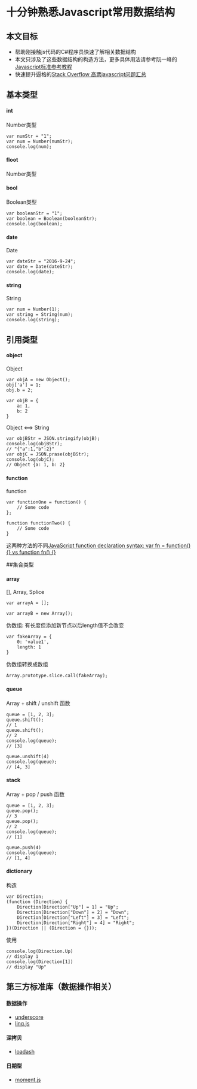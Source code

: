 # 十分钟熟悉Javascript常用数据结构

## 本文目标
- 帮助刚接触js代码的C#程序员快速了解相关数据结构
- 本文只涉及了这些数据结构的构造方法，更多具体用法请参考阮一峰的[Javascript标准参考教程](http://javascript.ruanyifeng.com)
- 快速提升逼格的[Stack Overflow 高票javascript问题汇总](https://github.com/simongong/js-stackoverflow-highest-votes)

## 基本类型
#### int
Number类型
```
var numStr = "1";
var num = Number(numStr);
console.log(num);
```

#### floot
Number类型

#### bool
Boolean类型
```
var booleanStr = "1";
var boolean = Boolean(booleanStr);
console.log(boolean);
```

#### date
Date
```
var dateStr = "2016-9-24";
var date = Date(dateStr);
console.log(date);
```

#### string
String
```
var num = Number(1);
var string = String(num);
console.log(string);
```

## 引用类型
#### object
Object
```
var objA = new Object();
obj['a'] = 1;
obj.b = 2;
```

```
var objB = {
    a: 1,
    b: 2
}
```

Object <==> String
```
var objBStr = JSON.stringify(objB);
console.log(objBStr);
// "{"a":1,"b":2}"
var objC = JSON.prase(objBStr);
console.log(objC);
// Object {a: 1, b: 2}
```

#### function
function
```
var functionOne = function() {
    // Some code
};
```
```
function functionTwo() {
    // Some code
}
```
这两种方法的不同[JavaScript function declaration syntax: var fn = function() {} vs function fn() {}](http://stackoverflow.com/questions/336859/javascript-function-declaration-syntax-var-fn-function-vs-function-fn)

##集合类型
#### array
[], Array, Splice

```
var arrayA = [];

var arrayB = new Array();
```

伪数组: 有长度但添加新节点以后length值不会改变
```
var fakeArray = {
    0: 'value1',
    length: 1
}
```
伪数组转换成数组

```
Array.prototype.slice.call(fakeArray);
```

#### queue
Array + shift / unshift 函数

```
queue = [1, 2, 3];
queue.shift();
// 1
queue.shift();
// 2
console.log(queue);
// [3]

queue.unshift(4)
console.log(queue);
// [4, 3]
```
#### stack
Array + pop / push 函数

```
queue = [1, 2, 3];
queue.pop();
// 3
queue.pop();
// 2
console.log(queue);
// [1]

queue.push(4)
console.log(queue);
// [1, 4]
```

#### dictionary
构造

```
var Direction;
(function (Direction) {
    Direction[Direction["Up"] = 1] = "Up";
    Direction[Direction["Down"] = 2] = "Down";
    Direction[Direction["Left"] = 3] = "Left";
    Direction[Direction["Right"] = 4] = "Right";
})(Direction || (Direction = {}));
```

使用
```
console.log(Direction.Up)
// display 1
console.log(Direction[1])   
// display "Up"
```

## 第三方标准库（数据操作相关）
#### 数据操作
- [underscore](http://underscorejs.org/)
- [linq.js](http://linqjs.codeplex.com/)

#### 深拷贝
- [loadash](https://lodash.com/)

#### 日期型
- [moment.js](http://momentjs.com/)
